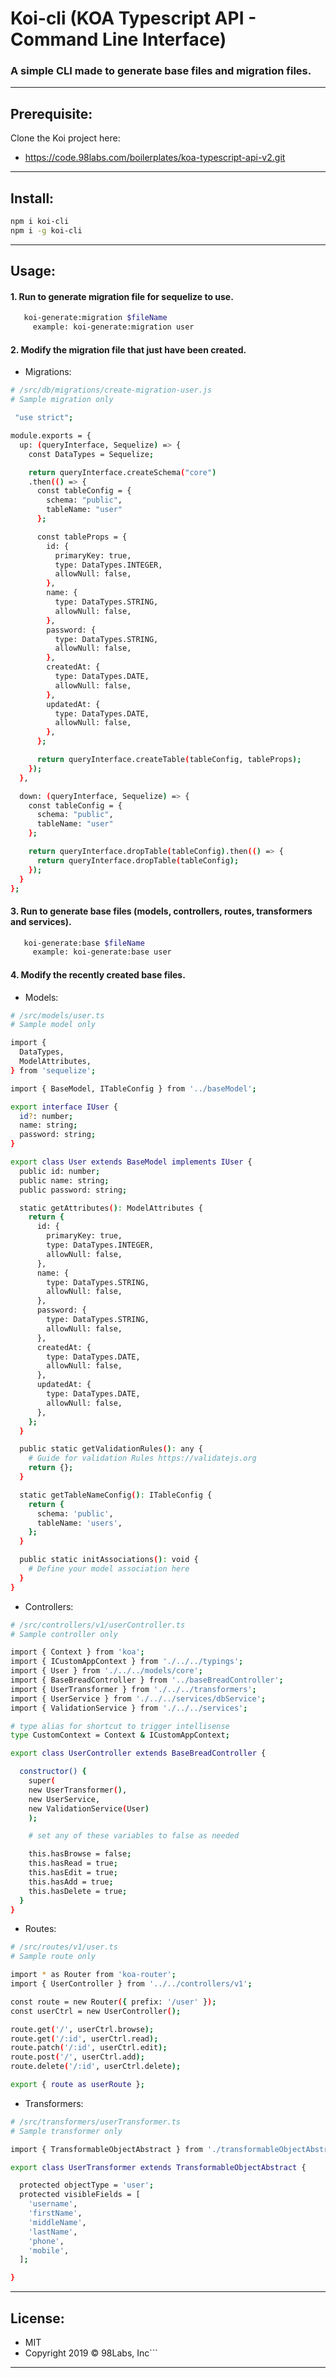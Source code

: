 # Koi-cli (KOA Typescript API - Command Line Interface)

### A simple CLI made to generate base files and migration files.
 -----------------------------------------------------------------
## Prerequisite: 
Clone the Koi project here: 
 - https://code.98labs.com/boilerplates/koa-typescript-api-v2.git
 -----------------------------------------------------------------
## Install:
```bash
npm i koi-cli
npm i -g koi-cli
```
 -----------------------------------------------------------------
## Usage:
#### 1. Run to generate migration file for sequelize to use.
```bash
   koi-generate:migration $fileName
     example: koi-generate:migration user
```
#### 2. Modify the migration file that just have been created.
- Migrations:
```bash
# /src/db/migrations/create-migration-user.js
# Sample migration only

 "use strict";

module.exports = {
  up: (queryInterface, Sequelize) => {
    const DataTypes = Sequelize;

    return queryInterface.createSchema("core")
    .then(() => {
      const tableConfig = {
        schema: "public",
        tableName: "user"
      };

      const tableProps = {
        id: {
          primaryKey: true,
          type: DataTypes.INTEGER,
          allowNull: false,
        },
        name: {
          type: DataTypes.STRING,
          allowNull: false,
        },
        password: {
          type: DataTypes.STRING,
          allowNull: false,
        },
        createdAt: {
          type: DataTypes.DATE,
          allowNull: false,
        },
        updatedAt: {
          type: DataTypes.DATE,
          allowNull: false,
        },
      };

      return queryInterface.createTable(tableConfig, tableProps);
    });
  },

  down: (queryInterface, Sequelize) => {
    const tableConfig = {
      schema: "public",
      tableName: "user"
    };

    return queryInterface.dropTable(tableConfig).then(() => {
      return queryInterface.dropTable(tableConfig);
    });
  }
};
```
#### 3. Run to generate base files (models, controllers, routes, transformers and services).
```bash
   koi-generate:base $fileName
     example: koi-generate:base user 
```
#### 4. Modify the recently created base files.
- Models: 
```bash
# /src/models/user.ts
# Sample model only

import {
  DataTypes,
  ModelAttributes,
} from 'sequelize';

import { BaseModel, ITableConfig } from '../baseModel';

export interface IUser {
  id?: number;
  name: string;
  password: string;
}

export class User extends BaseModel implements IUser {
  public id: number;
  public name: string;
  public password: string;

  static getAttributes(): ModelAttributes {
    return {
      id: {
        primaryKey: true,
        type: DataTypes.INTEGER,
        allowNull: false,
      },
      name: {
        type: DataTypes.STRING,
        allowNull: false,
      },
      password: {
        type: DataTypes.STRING,
        allowNull: false,
      },
      createdAt: {
        type: DataTypes.DATE,
        allowNull: false,
      },
      updatedAt: {
        type: DataTypes.DATE,
        allowNull: false,
      },
    };
  }

  public static getValidationRules(): any {
    # Guide for validation Rules https://validatejs.org
    return {};
  }

  static getTableNameConfig(): ITableConfig {
    return {
      schema: 'public',
      tableName: 'users',
    };
  }

  public static initAssociations(): void {
    # Define your model association here
  }
}

```

- Controllers:
```bash
# /src/controllers/v1/userController.ts
# Sample controller only

import { Context } from 'koa';
import { ICustomAppContext } from './../../typings';
import { User } from './../../models/core';
import { BaseBreadController } from '../baseBreadController';
import { UserTransformer } from './../../transformers';
import { UserService } from './../../services/dbService';
import { ValidationService } from './../../services';

# type alias for shortcut to trigger intellisense
type CustomContext = Context & ICustomAppContext;

export class UserController extends BaseBreadController {

  constructor() {
    super(
    new UserTransformer(),
    new UserService,
    new ValidationService(User)
    );

    # set any of these variables to false as needed

    this.hasBrowse = false;
    this.hasRead = true;
    this.hasEdit = true;
    this.hasAdd = true;
    this.hasDelete = true;
  }
}
```

- Routes:
```bash
# /src/routes/v1/user.ts
# Sample route only

import * as Router from 'koa-router';
import { UserController } from '../../controllers/v1';

const route = new Router({ prefix: '/user' });
const userCtrl = new UserController();

route.get('/', userCtrl.browse);
route.get('/:id', userCtrl.read);
route.patch('/:id', userCtrl.edit);
route.post('/', userCtrl.add);
route.delete('/:id', userCtrl.delete);

export { route as userRoute };

```

- Transformers: 
```bash
# /src/transformers/userTransformer.ts
# Sample transformer only

import { TransformableObjectAbstract } from './transformableObjectAbstract';

export class UserTransformer extends TransformableObjectAbstract {

  protected objectType = 'user';
  protected visibleFields = [
    'username',
    'firstName',
    'middleName',
    'lastName',
    'phone',
    'mobile',
  ];

}

```
 -----------------------------------------------------------------

## License:
- MIT
- Copyright 2019 © 98Labs, Inc```
 -----------------------------------------------------------------